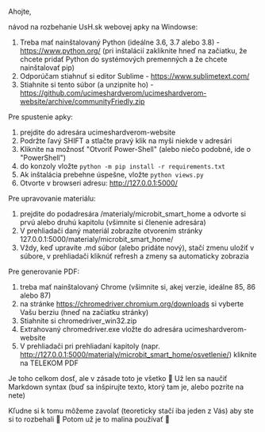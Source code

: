 Ahojte,

návod na rozbehanie UsH.sk webovej apky na Windowse:
1. Treba mať nainštalovaný Python (ideálne 3.6, 3.7 alebo 3.8) - https://www.python.org/ (pri inštalácií zakliknite hneď na začiatku, že chcete pridať Python do systémových premenných a že chcete nainštalovať pip)
2. Odporúčam stiahnuť si editor Sublime - https://www.sublimetext.com/
3. Stiahnite si tento súbor (a unzipnite ho) - https://github.com/ucimeshardverom/ucimeshardverom-website/archive/communityFriedly.zip

Pre spustenie apky:
1. prejdite do adresára ucimeshardverom-website
2. Podržte ľavý SHIFT a stlačte pravý klik na myši niekde v adresári
3. Kliknite na možnosť "Otvoriť Power-Shell" (alebo niečo podobné, ide o "PowerShell")
4. do konzoly vložte `python -m pip install -r requirements.txt`
5. Ak inštalácia prebehne úspešne, vložte `python views.py`
6. Otvorte v browseri adresu: http://127.0.0.1:5000/

Pre upravovanie materiálu:
1. prejdite do podadresára /materialy/microbit_smart_home a odvorte si prvú alebo druhú kapitolu (všimnite si členenie adresára)
2. V prehliadači daný materiál zobrazíte otvorením stránky 127.0.0.1:5000/materialy/microbit_smart_home/
3. Vždy, keď upravíte .md súbor (alebo pridáte nový), stačí zmenu uložiť v súbore, v prehliadači kliknúť refresh a zmeny sa automaticky zobrazia

Pre generovanie PDF:
1. treba mať nainštalovaný Chrome (všimnite si, akej verzie, ideálne 85, 86 alebo 87)
2. na stránke https://chromedriver.chromium.org/downloads si vyberte Vašu berziu (hneď na začiatku stránky)
3. Stiahnite si chromedriver_win32.zip
4. Extrahovaný chromedriver.exe vložte do adresára ucimeshardverom-website
5. V prehliadači pri prehliadaní kapitoly (napr. http://127.0.0.1:5000/materialy/microbit_smart_home/osvetlenie/) kliknite na TELEKOM PDF

Je toho celkom dosť, ale v zásade toto je všetko :slightly_smiling_face: Už len sa naučiť Markdown syntax (buď sa inšpirujte texto, ktorý tam je, alebo pozrite na nete)

Kľudne si k tomu môžeme zavolať (teoreticky stačí iba jeden z Vás) aby ste si to rozbehali :slightly_smiling_face: Potom už je to malina používať :slightly_smiling_face: